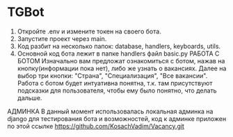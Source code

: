 # TGBot
1. Откройте .env и измените токен на своего бота.
2. Запустите проект через main.
3. Код разбит на несколько папок: database, handlers, keyboards, utils.
4. Основной код бота лежит в папке handlers файл basic.py
РАБОТА С БОТОМ
Изначально вам предложат ознакомиться с ботом, нажав на кнопку(информации пока нет), либо же узнать о вакансиях.
Далее на выбор три кнопки: "Страна", "Специализация", "Все вакансии". Работа с ботом будет интуативна понятна, т.к. там присутствуют подсказки для пользователя, чтобы ему было понятно, что делать дальше.

АДМИНКА
В данный момент использовалась локальная админка на django для тестирования бота и возможностей, код к админке приложен по этой ссылке https://github.com/KosachVadim/Vacancy.git
